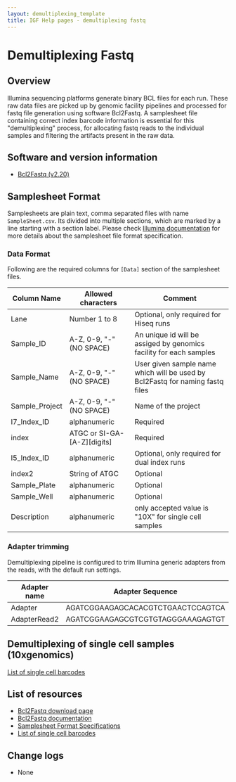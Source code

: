 ```yaml
---
layout: demultiplexing_template
title: IGF Help pages - demultiplexing fastq
---
```

 
# Demultiplexing Fastq

## Overview

Illumina sequencing platforms generate binary BCL files for each run. These raw data files are picked up by genomic facility pipelines and processed for fastq file generation using software Bcl2Fastq. A samplesheet file containing correct index barcode information is essential for this "demultiplexing" process, for allocating fastq reads to the individual samples and filtering the artifacts present in the raw data.

## Software and version information

* [Bcl2Fastq (v2.20)](https://support.illumina.com/sequencing/sequencing_software/bcl2fastq-conversion-software/downloads.html)

## Samplesheet Format

Samplesheets are plain text, comma separated files with name `SampleSheet.csv`. Its divided into multiple sections, which are marked by a line starting with a section label. Please check [Illumina documentation](https://www.illumina.com/content/dam/illumina-marketing/documents/products/technotes/sequencing-sheet-format-specifications-technical-note-970-2017-004.pdf) for more details about the samplesheet file format specification.

### Data Format

Following are the required columns for `[Data]` section of the samplesheet files.


| Column Name | Allowed characters        | Comment                       |
|-------------|---------------------------|-------------------------------|
| Lane        | Number 1 to 8                 | Optional, only required for Hiseq runs  |
| Sample_ID   | A-Z, 0-9, "-" (NO SPACE)      | An unique id will be assiged by genomics facility for each samples   |
| Sample_Name | A-Z, 0-9, "-"   (NO SPACE)    | User given sample name which will be used by Bcl2Fastq for naming fastq files |
| Sample_Project | A-Z, 0-9, "-"   (NO SPACE) | Name of the project |
| I7_Index_ID | alphanumeric                  | Required |
| index       | ATGC or SI-GA-\[A-Z]\[digits] | Required |
| I5_Index_ID | alphanumeric                  | Optional, only required for dual index runs |
| index2 | String of ATGC                     | Optional |
| Sample_Plate |  alphanumeric                | Optional |
| Sample_Well | alphanumeric                  | Optional |
| Description | alphanumeric                  | only accepted value is "10X" for single cell samples |



### Adapter trimming

Demultiplexing pipeline is configured to trim Illumina generic adapters from the reads, with the default run settings.


| Adapter name | Adapter Sequence                  |
|--------------|-----------------------------------|
| Adapter      | AGATCGGAAGAGCACACGTCTGAACTCCAGTCA |
| AdapterRead2 | AGATCGGAAGAGCGTCGTGTAGGGAAAGAGTGT |



## Demultiplexing of single cell samples (10xgenomics)

[List of single cell barcodes](https://support.10xgenomics.com/single-cell-gene-expression/sequencing/doc/specifications-sample-index-sets-for-single-cell-3)

## List of resources

* [Bcl2Fastq download page](https://support.illumina.com/sequencing/sequencing_software/bcl2fastq-conversion-software/downloads.html)
* [Bcl2Fastq documentation](https://support.illumina.com/content/dam/illumina-support/documents/documentation/software_documentation/bcl2fastq/bcl2fastq2_guide_15051736_v2.pdf)
* [Samplesheet Format Specifications](https://www.illumina.com/content/dam/illumina-marketing/documents/products/technotes/sequencing-sheet-format-specifications-technical-note-970-2017-004.pdf)
* [List of single cell barcodes](https://support.10xgenomics.com/single-cell-gene-expression/sequencing/doc/specifications-sample-index-sets-for-single-cell-3)

## Change logs

* None
